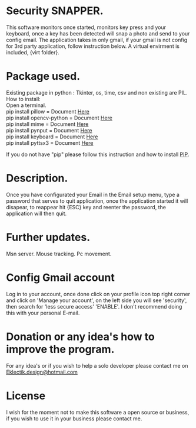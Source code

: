 # Security SNAPPER.
This software monitors once started, monitors key press and your keyboard, once a key has been detected will snap a photo and send to your
config email. The application takes in only gmail, if your gmail is not config for 3rd party application, follow instruction below.
A virtual envirment is included, {virt folder}.

# Package used.
Existing package in python : Tkinter, os, time, csv and non existing are PIL. How to install:<br />
Open a terminal.<br />
pip install pillow = Document [Here](https://pypi.org/project/Pillow)<br />
pip install opencv-python = Document [Here](https://pypi.org/project/opencv-python)<br />
pip install mime = Document [Here](https://pypi.org/project/mime)<br />
pip install pynput = Document [Here](https://pypi.org/project/pynput)<br />
pip install keyboard = Document [Here](https://pypi.org/project/keyboard)<br />
pip install pyttsx3 = Document [Here](https://pypi.org/project/pyttsx3/)<br />

If you do not have "pip" please follow this instruction and how to install [PIP](https://phoenixnap.com/kb/install-pip-windows).

# Description.
Once you have configurated your Email in the Email setup menu, type a password that serves to quit application, once the application started it will disapear, to reappear hit
{ESC} key and reenter the password, the application will then quit. 

# Further updates.
Msn server.
Mouse tracking.
Pc movement.

# Config Gmail account
Log in to your account, once done click on your profile icon top right corner and click on 'Manage your account', on the left side you will see 'security', then search for 'less secure access' 'ENABLE'. I don't recommend doing this with your personal E-mail.

# Donation or any idea's how to improve the program.
For any idea's or if you wish to help a solo developer please contact me on Eklectik.design@hotmail.com

# License
I wish for the moment not to make this software a open source or business, if you wish to use it in your business please contact me.
